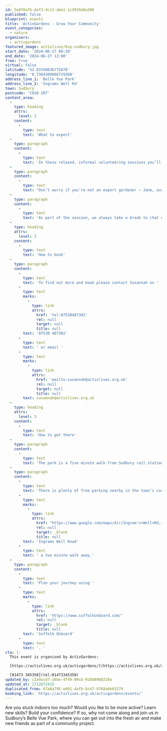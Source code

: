 ```yaml
---
id: 5e0f0a7b-daf3-4c12-abe1-1cd939a0a300
published: false
blueprint: events
title: 'ActivGardens - Grow Your Community'
event_categories:
  - nature
organisers:
  - activgardens
featured_image: activlives/bvp-sudbury.jpg
start_date: '2024-06-27 09:30'
end_date: '2024-06-27 12:00'
free: true
virtual: false
latitude: '52.03760036775878'
longitude: '0.7364309966729388'
address_line_1: 'Belle Vue Park'
address_line_2: 'Ingrams Well Rd'
town: Sudbury
postcode: 'CO10 2RT'
content_area:
  -
    type: heading
    attrs:
      level: 3
    content:
      -
        type: text
        text: 'What to expect'
  -
    type: paragraph
    content:
      -
        type: text
        text: 'In these relaxed, informal volunteering sessions you’ll be part of a friendly group of local people who enjoy working together and making the park bloom for the whole community. We meet at Belle Vue Park every Thursday, 9:30am – 12.00noon.'
  -
    type: paragraph
    content:
      -
        type: text
        text: "Don’t worry if you’re not an expert gardener – Jane, our Project Co-ordinator, will help you find a suitable job, and you can learn alongside others too.\_ "
  -
    type: paragraph
    content:
      -
        type: text
        text: 'As part of the session, we always take a break to chat over a cuppa and biscuit.'
  -
    type: heading
    attrs:
      level: 3
    content:
      -
        type: text
        text: 'How to book'
  -
    type: paragraph
    content:
      -
        type: text
        text: 'To find out more and book please contact Susannah on '
      -
        type: text
        marks:
          -
            type: link
            attrs:
              href: 'tel:07530407302'
              rel: null
              target: null
              title: null
        text: '07530 407302'
      -
        type: text
        text: ' or email '
      -
        type: text
        marks:
          -
            type: link
            attrs:
              href: 'mailto:susannah@activlives.org.uk'
              rel: null
              target: null
              title: null
        text: susannah@activlives.org.uk
  -
    type: heading
    attrs:
      level: 3
    content:
      -
        type: text
        text: 'How to get there'
  -
    type: paragraph
    content:
      -
        type: text
        text: 'The park is a five minute walk from Sudbury rail station and a six minute walk from the bus station. '
  -
    type: paragraph
    content:
      -
        type: text
        text: 'There is plenty of free parking nearby in the town’s car parks and on '
      -
        type: text
        marks:
          -
            type: link
            attrs:
              href: "https://www.google.com/maps/dir/Ingram's+Well+Rd,+Sudbury/Belle+Vue+Park,+Sudbury/@52.0375521,0.7370701,18.75z/data=!4m14!4m13!1m5!1m1!1s0x47d8556cffe2cd5d:0xc8923b7b12bf0a4c!2m2!1d0.7376671!2d52.0378417!1m5!1m1!1s0x47d8556d9f2ba839:0x3b892fbce45be7a5!2m2!1d0.7364272!2d52.0374544!3e2?entry=ttu"
              rel: null
              target: _blank
              title: null
        text: 'Ingrams Well Road'
      -
        type: text
        text: ' a two minute walk away.'
  -
    type: paragraph
    content:
      -
        type: text
        text: 'Plan your journey using '
      -
        type: text
        marks:
          -
            type: link
            attrs:
              href: 'https://www.suffolkonboard.com/'
              rel: null
              target: _blank
              title: null
        text: 'Suffolk Onboard'
      -
        type: text
        text: '. '
cta: |-
  This event is organised by ActivGardens:

  [https://activlives.org.uk/activgardens/](https://activlives.org.uk/activgardens/) 

  [01473 345350](tel:01473345350)
updated_by: c2a9acd7-26be-4f49-89cb-918d0960210a
updated_at: 1712672415
duplicated_from: 67a8a795-ed91-4afb-bc47-9768abb63279
booking_link: 'https://activlives.org.uk/activgardens/events/'
---
```

Are you stuck indoors too much? Would you like to be more active? Learn new skills? Build your confidence? If so, why not come along and join us in Sudbury’s Belle Vue Park, where you can get out into the fresh air and make new friends as part of a community project.
